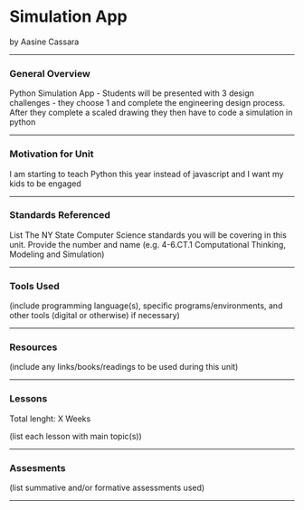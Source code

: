 # Simulation App
by Aasine Cassara

-----

### General Overview
Python Simulation App - Students will be presented with 3 design challenges - they choose 1 and complete the engineering design process.  After they complete a scaled drawing they then have to code a simulation in python

---

### Motivation for Unit
I am starting to teach Python this year instead of javascript and I want my kids to be engaged

---

### Standards Referenced
List The NY State Computer Science standards you will be covering in this unit. Provide the number and name (e.g. 4-6.CT.1 Computational Thinking, Modeling and Simulation)

---

### Tools Used
(include programming language(s), specific programs/environments, and other tools (digital or otherwise) if necessary)

---

### Resources
(include any links/books/readings to be used during this unit)

---

### Lessons
Total lenght: X Weeks

(list each lesson with main topic(s))

---

### Assesments
(list summative and/or formative assessments used)

---
